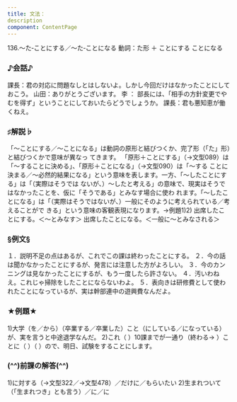 ```yaml
---
title: 文法：
description
component: ContentPage
---
```



136.～た‐ことにする／～た‐ことになる
動詞：た形 ＋ ことにする
ことになる
### ♪会話♪
課長：君の対応に問題なしとはしないよ。しかし今回だけはなかったことにしておこう。 山田：ありがとうございます。
李 ： 部長には、「相手の方針変更でやむを得ず」ということにしておいたらどうでしょうか。 課長：君も悪知恵が働くねえ。
### ♯解説♭
「～ことにする／～ことになる」は動詞の原形と結びつくか、完了形（「た」形）と結びつくかで意味が異なっ てきます。
「原形＋ことにする」（→文型089）は「～することに決める」、「原形＋ことになる」（→文型090）は「～する ことに決まる／～必然的結果になる」という意味を表します。一方、「～したことにする」は「（実際はそうでは ないが、）～したと考える」の意味で、現実はそうではなかったことを、仮に「そうである」とみなす場合に使わ れます。「～したことになる」は「（実際はそうではないが、）一般にそのように考えられている／考えることがで きる」という意味の客観表現になります。→例題1)2)
出席したことにする。＜～とみなす＞ 出席したことになる。＜一般に～とみなされる＞
### §例文§
１．説明不足の点はあるが、これでこの課は終わったことにする。
２．今の話は聞かなかったことにするが、発言には注意した方がよろしい。
３．今のカンニングは見なかったことにするが、もう一度したら許さない。
４．汚いわねえ。これじゃ掃除をしたことにならないわよ。
５．表向きは研修費として使われたことになっているが、実は幹部連中の遊興費なんだよ。
### ★例題★
1)大学（を／から）（卒業する／卒業した）こと（にしている／になっている）が、実を言うと中途退学なんだ。
2)これ（ ）10課までが一通り（終わる→ ）ことに（ ）（ ）ので、明日、試験をすることにします。
### (^^)前課の解答(^^)
1)に対する（→文型322／→文型478）／だけに／もらいたい
2)生まれついて（「生まれつき」とも言う）／に／に
